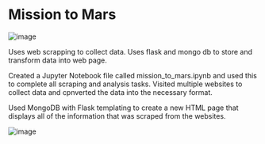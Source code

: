 # Mission to Mars



![image](https://wallpapercave.com/wp/wp2461878.jpg)


Uses web scrapping to collect data. Uses flask and mongo db to store and transform data into web page.

Created a Jupyter Notebook file called mission_to_mars.ipynb and used this to complete all scraping and analysis tasks. 
Visited multiple websites to collect data and cpnverted the data into the necessary format.

Used MongoDB with Flask templating to create a new HTML page that displays all of the information that was scraped from the websites.

![image](https://user-images.githubusercontent.com/78995175/134271634-46f841f9-f8a4-4a8c-bd2b-0f0564bcbbd6.png)


